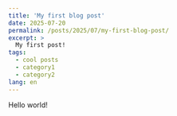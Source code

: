 ```yaml
---
title: 'My first blog post'
date: 2025-07-20
permalink: /posts/2025/07/my-first-blog-post/
excerpt: >
  My first post!
tags:
  - cool posts
  - category1
  - category2
lang: en
---
```


Hello world!